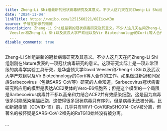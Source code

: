 ```yaml
---
title: Zheng-Li Shi组最新的冠状病毒研究及其意义。不少人这几天在问Zheng-Li Shi组刚刚在Nature发表的一项冠状病毒研究的意义。这项研究实际上是一项非常顶级的病毒学...
date: '2024-11-04'
linkTitle: https://weibo.com/1251560221/OEIicwK3n
source: 子陵在听歌的微博
description: Zheng-Li Shi组最新的冠状病毒研究及其意义。不少人这几天在问Zheng-Li Shi组刚刚在Nature发表的一项冠状病毒研究的意义。这项研究实际上是一项非常顶级的病毒学实验工具研究，是华盛顿大学David
  Veesler和Zheng-Li Shi以及武汉大学严欢组以及Vir Biotechnology的Corti等人合作的工作。如果做过新冠和同家族Sarbecovirus（包括SARS-CoV等）研究的人会知道，Sarbecovirus冠状病毒研究所应用的模型是表达ACE2受体的Vero-E6细胞系；但是这个模型的一个局限是Sarbecovirus病毒并不都以高亲和力结合ACE2并有效感染细胞，这是因为病毒很多只能感染蝙蝠细胞，这使得很多冠状病毒只有序列，但是病毒无法被分离。比如新冠疫情（COVID-19）前，几乎只有WIV1-CoV和RsSHC014-CoV被分离，但著名的被怀疑是SARS-CoV-2祖先的RaTG13始终没有被分离。<br><br>
  ...
disable_comments: true
---
```

Zheng-Li Shi组最新的冠状病毒研究及其意义。不少人这几天在问Zheng-Li Shi组刚刚在Nature发表的一项冠状病毒研究的意义。这项研究实际上是一项非常顶级的病毒学实验工具研究，是华盛顿大学David Veesler和Zheng-Li Shi以及武汉大学严欢组以及Vir Biotechnology的Corti等人合作的工作。如果做过新冠和同家族Sarbecovirus（包括SARS-CoV等）研究的人会知道，Sarbecovirus冠状病毒研究所应用的模型是表达ACE2受体的Vero-E6细胞系；但是这个模型的一个局限是Sarbecovirus病毒并不都以高亲和力结合ACE2并有效感染细胞，这是因为病毒很多只能感染蝙蝠细胞，这使得很多冠状病毒只有序列，但是病毒无法被分离。比如新冠疫情（COVID-19）前，几乎只有WIV1-CoV和RsSHC014-CoV被分离，但著名的被怀疑是SARS-CoV-2祖先的RaTG13始终没有被分离。<br><br> ...
